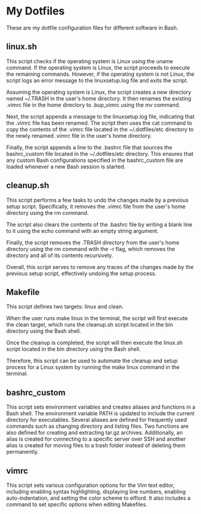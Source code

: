 # My Dotfiles
These are my dotfile configuration files for different software in Bash.

## linux.sh
This script checks if the operating system is Linux using the uname command. If the operating system is Linux, the script proceeds to execute the remaining commands. However, if the operating system is not Linux, the script logs an error message to the linuxsetup.log file and exits the script.

Assuming the operating system is Linux, the script creates a new directory named ~/.TRASH in the user's home directory. It then renames the existing .vimrc file in the home directory to .bup_vimrc using the mv command.

Next, the script appends a message to the linuxsetup.log file, indicating that the .vimrc file has been renamed. The script then uses the cat command to copy the contents of the .vimrc file located in the ~/.dotfiles/etc directory to the newly renamed .vimrc file in the user's home directory.

Finally, the script appends a line to the .bashrc file that sources the bashrc_custom file located in the ~/.dotfiles/etc directory. This ensures that any custom Bash configurations specified in the bashrc_custom file are loaded whenever a new Bash session is started.

## cleanup.sh
This script performs a few tasks to undo the changes made by a previous setup script. Specifically, it removes the .vimrc file from the user's home directory using the rm command.

The script also clears the contents of the .bashrc file by writing a blank line to it using the echo command with an empty string argument.

Finally, the script removes the .TRASH directory from the user's home directory using the rm command with the -r flag, which removes the directory and all of its contents recursively.

Overall, this script serves to remove any traces of the changes made by the previous setup script, effectively undoing the setup process.

## Makefile
This script defines two targets: linux and clean.

When the user runs make linux in the terminal, the script will first execute the clean target, which runs the cleanup.sh script located in the bin directory using the Bash shell.

Once the cleanup is completed, the script will then execute the linux.sh script located in the bin directory using the Bash shell.

Therefore, this script can be used to automate the cleanup and setup process for a Linux system by running the make linux command in the terminal.

## bashrc_custom
This script sets environment variables and creates aliases and functions in a Bash shell. The environment variable PATH is updated to include the current directory for executables. Several aliases are defined for frequently used commands such as changing directory and listing files. Two functions are also defined for creating and extracting tar.gz archives. Additionally, an alias is created for connecting to a specific server over SSH and another alias is created for moving files to a trash folder instead of deleting them permanently.

## vimrc
This script sets various configuration options for the Vim text editor, including enabling syntax highlighting, displaying line numbers, enabling auto-indentation, and setting the color scheme to elflord. It also includes a command to set specific options when editing Makefiles.
